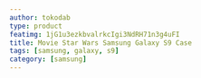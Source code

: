```yaml
---
author: tokodab
type: product
featimg: 1jG1u3ezkbvalrkcIgi3NdRH71n3g4uFI
title: Movie Star Wars Samsung Galaxy S9 Case
tags: [samsung, galaxy, s9]
category: [samsung]
---
```

